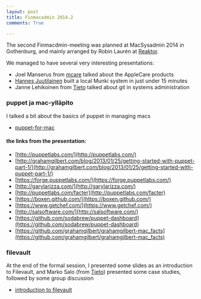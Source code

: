 ```yaml
---
layout: post
title: Finmacadmin 2014.2
comments: True

---
```


The second Finmacdmin-meeting was planned at MacSysadmin 2014 in Gothenburg, and mainly arranged by Robin Laurén at [Reaktor](http://www.reaktor.com).

We managed to have several very interesting presentations:

* Joel Manserus from [mcare](http://www.mcare.fi) talked about the AppleCare products
* [Hannes Juutilainen](https://github.com/hjuutilainen?tab=activity) built a local Munki system in just under 15 minutes
* Janne Lehikoinen from [Tieto](http://www.tieto.fi/) talked about git in systems administration

### puppet ja mac-ylläpito

I talked a bit about the basics of puppet in managing macs

* [puppet-for-mac](/public/puppet-for-mac.pdf)

#### the links from the presentation:

- [http://puppetlabs.com/](http://puppetlabs.com/)
- [http://grahamgilbert.com/blog/2013/01/25/getting-started-with-puppet-part-1/](http://grahamgilbert.com/blog/2013/01/25/getting-started-with-puppet-part-1/)
- [https://forge.puppetlabs.com/](https://forge.puppetlabs.com/)
- [http://garylarizza.com/](http://garylarizza.com/)
- [http://puppetlabs.com/facter](http://puppetlabs.com/facter)
- [https://boxen.github.com/](https://boxen.github.com/)
- [https://www.getchef.com/](https://www.getchef.com/)
- [http://salsoftware.com/](http://salsoftware.com/)
- [https://github.com/sodabrew/puppet-dashboard](https://github.com/sodabrew/puppet-dashboard)
- [https://github.com/grahamgilbert/grahamgilbert-mac_facts](https://github.com/grahamgilbert/grahamgilbert-mac_facts)

### filevault

At the end of the formal session, I presented some slides as an introduction to Filevault, and Marko Salo (from [Tieto](http://www.tieto.fi/)) presented some case studies, followed by some group discussion

* [introduction to filevault](/public/filevault.pdf)
